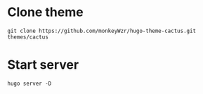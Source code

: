 # Clone theme
```
git clone https://github.com/monkeyWzr/hugo-theme-cactus.git themes/cactus
```

# Start server 
```
hugo server -D
```
